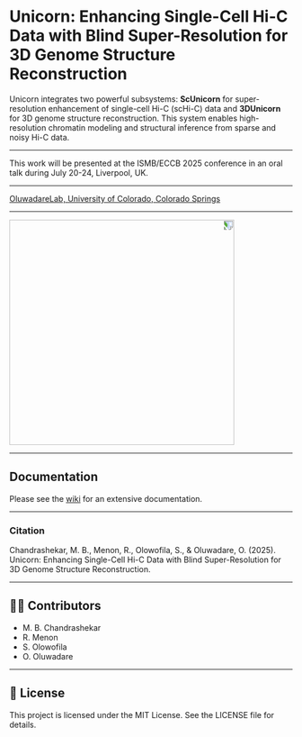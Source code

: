# Unicorn: Enhancing Single-Cell Hi-C Data with Blind Super-Resolution for 3D Genome Structure Reconstruction

Unicorn integrates two powerful subsystems: **ScUnicorn** for super-resolution enhancement of single-cell Hi-C (scHi-C) data and **3DUnicorn** for 3D genome structure reconstruction. This system enables high-resolution chromatin modeling and structural inference from sparse and noisy Hi-C data.

---

This work will be presented at the ISMB/ECCB 2025 conference in an oral talk during July 20-24, Liverpool, UK.

---

[OluwadareLab, University of Colorado, Colorado Springs](https://uccs-bioinformatics.com/)

---

<img src="https://github.com/user-attachments/assets/6673b7cb-3f02-47a6-a45d-a7c9bb7d0c5d" width="400" style="transform: rotate(90deg);">

---
## Documentation

Please see the [wiki](https://github.com/OluwadareLab/Unicorn/wiki) for an extensive documentation.


---
### Citation
Chandrashekar, M. B., Menon, R., Olowofila, S., & Oluwadare, O. (2025). Unicorn: Enhancing Single-Cell Hi-C Data with Blind Super-Resolution for 3D Genome Structure Reconstruction. 

---

## 👨‍💻 Contributors
- M. B. Chandrashekar
- R. Menon
- S. Olowofila
- O. Oluwadare

---

## 📜 License
This project is licensed under the MIT License. See the LICENSE file for details.
